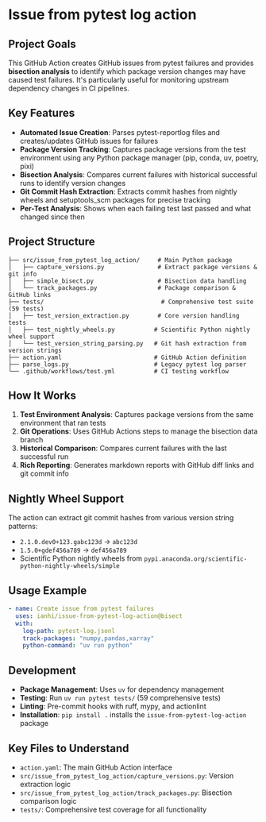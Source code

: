 # Issue from pytest log action

## Project Goals

This GitHub Action creates GitHub issues from pytest failures and provides **bisection analysis** to identify which package version changes may have caused test failures. It's particularly useful for monitoring upstream dependency changes in CI pipelines.

## Key Features

- **Automated Issue Creation**: Parses pytest-reportlog files and creates/updates GitHub issues for failures
- **Package Version Tracking**: Captures package versions from the test environment using any Python package manager (pip, conda, uv, poetry, pixi)
- **Bisection Analysis**: Compares current failures with historical successful runs to identify version changes
- **Git Commit Hash Extraction**: Extracts commit hashes from nightly wheels and setuptools_scm packages for precise tracking
- **Per-Test Analysis**: Shows when each failing test last passed and what changed since then

## Project Structure

```
├── src/issue_from_pytest_log_action/     # Main Python package
│   ├── capture_versions.py               # Extract package versions & git info
│   ├── simple_bisect.py                  # Bisection data handling
│   └── track_packages.py                 # Package comparison & GitHub links
├── tests/                                 # Comprehensive test suite (59 tests)
│   ├── test_version_extraction.py        # Core version handling tests
│   ├── test_nightly_wheels.py           # Scientific Python nightly wheel support
│   └── test_version_string_parsing.py   # Git hash extraction from version strings
├── action.yaml                          # GitHub Action definition
├── parse_logs.py                        # Legacy pytest log parser
└── .github/workflows/test.yml           # CI testing workflow
```

## How It Works

1. **Test Environment Analysis**: Captures package versions from the same environment that ran tests
2. **Git Operations**: Uses GitHub Actions steps to manage the bisection data branch
3. **Historical Comparison**: Compares current failures with the last successful run
4. **Rich Reporting**: Generates markdown reports with GitHub diff links and git commit info

## Nightly Wheel Support

The action can extract git commit hashes from various version string patterns:

- `2.1.0.dev0+123.gabc123d` → `abc123d`
- `1.5.0+gdef456a789` → `def456a789`
- Scientific Python nightly wheels from `pypi.anaconda.org/scientific-python-nightly-wheels/simple`

## Usage Example

```yaml
- name: Create issue from pytest failures
  uses: ianhi/issue-from-pytest-log-action@bisect
  with:
    log-path: pytest-log.jsonl
    track-packages: "numpy,pandas,xarray"
    python-command: "uv run python"
```

## Development

- **Package Management**: Uses `uv` for dependency management
- **Testing**: Run `uv run pytest tests/` (59 comprehensive tests)
- **Linting**: Pre-commit hooks with ruff, mypy, and actionlint
- **Installation**: `pip install .` installs the `issue-from-pytest-log-action` package

## Key Files to Understand

- `action.yaml`: The main GitHub Action interface
- `src/issue_from_pytest_log_action/capture_versions.py`: Version extraction logic
- `src/issue_from_pytest_log_action/track_packages.py`: Bisection comparison logic
- `tests/`: Comprehensive test coverage for all functionality
